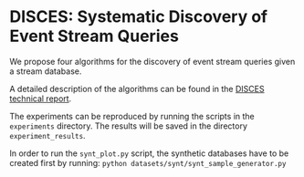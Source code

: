 # DISCES: Systematic Discovery of Event Stream Queries

We propose four algorithms for the discovery of event stream queries given a stream database.

A detailed description of the algorithms can be found in the [DISCES technical report](disces_tr.pdf).

The experiments can be reproduced by running the scripts in the `experiments` directory. The results will be saved in the directory `experiment_results`.

In order to run the `synt_plot.py` script, the synthetic databases have to be created first by running: 
```python datasets/synt/synt_sample_generator.py```
